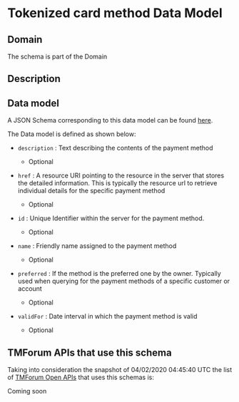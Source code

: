 # Tokenized card method Data Model

## Domain

The  schema is part of the  Domain

## Description



## Data model

A JSON Schema corresponding to this data model can be found
[here](https://github.com/tmforum-rand/schemas/blob/candidates/Customer/TokenizedCardMethod.schema.json).

The Data model is defined as shown below:
- `description` : Text describing the contents of the payment method

  - Optional

- `href` : A resource URI pointing to the resource in the server that stores the detailed information. This is typically the resource url to retrieve individual details for the specific payment method

  - Optional

- `id` : Unique Identifier within the server for the payment method.

  - Optional

- `name` : Friendly name assigned to the payment method

  - Optional

- `preferred` : If the method is the preferred one by the owner. Typically used when querying for the payment methods of a specific customer or account

  - Optional

- `validFor` : Date interval in which the payment method is valid

  - Optional





## TMForum APIs that use this schema

Taking into consideration the snapshot of 04/02/2020 04:45:40 UTC the list of [TMForum Open APIs](https://www.tmforum.org/open-apis/) that uses this schemas is:

Coming soon
